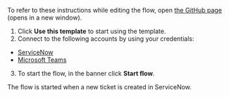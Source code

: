 To refer to these instructions while editing the flow, open [the GitHub page](https://github.com/ot4i/app-connect-templates/tree/main/resources/markdown/Send%20a%20Microsoft%20Teams%20message%20when%20a%20ticket%20is%20created%20in%20ServiceNow_instructions.md) (opens in a new window).

1.	Click **Use this template** to start using the template.
2.	Connect to the following accounts by using your credentials:
   - [ServiceNow](https://ibm.biz/acservicenow)
   - [Microsoft Teams](https://ibm.biz/acmsteams)
3.	To start the flow, in the banner click **Start flow**.

The flow is started when a new ticket is created in ServiceNow.
